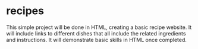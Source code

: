 # recipes
This simple project will be done in HTML, creating a basic recipe website. It will include links to different dishes that all include the related ingredients and instructions. 
It will demonstrate basic skills in HTML once completed.

